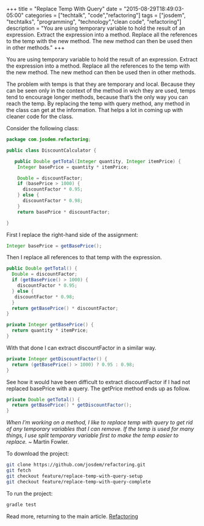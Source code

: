 +++
title = "Replace Temp With Query"
date = "2015-08-29T18:49:03-05:00"
categories = ["techtalk", "code","refactoring"]
tags = ["josdem", "techtalks", "programming", "technology","clean code", "refactoring"]
description = "You are using temporary variable to hold the result of an expression. Extract the expression into a method. Replace all the references to the temp with the new method. The new method can then be used then in other methods."
+++

You are using temporary variable to hold the result of an expression. Extract the expression into a method. Replace all the references to the temp with the new method. The new method can then be used then in other methods.

The problem with temps is that they are temporary and local. Because they can be seen only in the context of the method in wich they are used, temps tend to encourage longer methods, because that’s the only way you can reach the temp. By replacing the temp with query method, any method in the class can get at the information. That helps a lot in coming up with cleaner code for the class.

Consider the following class:

```java
package com.josdem.refactoring;

public class DiscountCalculator {

   public Double getTotal(Integer quantity, Integer itemPrice) {
    Integer basePrice = quantity * itemPrice;

    Double = discountFactor;
    if (basePrice > 1000) {
      discountFactor * 0.95;
    } else {
      discountFactor * 0.98;
    }
    return basePrice * discountFactor;

}
```

First I replace the right-hand side of the assignment:

```java
Integer basePrice = getBasePrice();
```

Then I replace all references to that temp with the expression.

```java
public Double getTotal() {
  Double = discountFactor;
  if (getBasePrice() > 1000) {
    discountFactor * 0.95;
  } else {
   discountFactor * 0.98;
  }
  return getBasePrice() * discountFactor;
}

private Integer getBasePrice() {
  return quantity * itemPrice;
}
```

With that done I can extract discountFactor in a similar way.

```java
private Integer getDiscountFactor() {
  return (getBasePrice() > 1000) ? 0.95 : 0.98;
}
```

See how it would have been difficult to extract discountFactor if I had not replaced basePrice with a query. The getPrice method ends up as follow.

```java
private Double getTotal() {
  return getBasePrice() * getDiscountFactor();
}
```

*When I’m working on a method, I like to replace temp with query to get rid of any temporary variables that I can remove. If the temp is used for many things, I use split temporary variable first to make the temp easier to replace.* ~ Martin Fowler.

To download the project:

```bash
git clone https://github.com/josdem/refactoring.git
git fetch
git checkout feature/replace-temp-with-query-setup
git checkout feature/replace-temp-with-query-complete
```

To run the project:

```bash
gradle test
```

Read more, returning to the main article. [Refactoring](/techtalk/refactoring)

